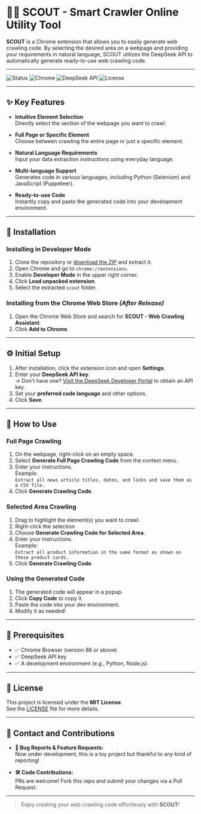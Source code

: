 # 🕵️‍♂️ SCOUT - Smart Crawler Online Utility Tool

**SCOUT** is a Chrome extension that allows you to easily generate web crawling code. By selecting the desired area on a webpage and providing your requirements in natural language, SCOUT utilizes the DeepSeek API to automatically generate ready-to-use web crawling code.

---

![Status](https://img.shields.io/badge/status-Beta%20v.1.0-green)
![Chrome](https://img.shields.io/badge/Chrome-88%2B-blue?logo=googlechrome)
![DeepSeek API](https://img.shields.io/badge/DeepSeek-API-green?logo=deepseek)
![License](https://img.shields.io/badge/License-MIT-brightgreen)

---

## ✨ Key Features

- **Intuitive Element Selection**  
  Directly select the section of the webpage you want to crawl.

- **Full Page or Specific Element**  
  Choose between crawling the entire page or just a specific element.

- **Natural Language Requirements**  
  Input your data extraction instructions using everyday language.

- **Multi-language Support**  
  Generates code in various languages, including Python (Selenium) and JavaScript (Puppeteer).

- **Ready-to-use Code**  
  Instantly copy and paste the generated code into your development environment.

---

## 🔧 Installation

### Installing in Developer Mode

1. Clone the repository or [download the ZIP](#) and extract it.
2. Open Chrome and go to `chrome://extensions`.
3. Enable **Developer Mode** in the upper right corner.
4. Click **Load unpacked extension**.
5. Select the extracted `scout` folder.

### Installing from the Chrome Web Store *(After Release)*

1. Open the Chrome Web Store and search for **SCOUT - Web Crawling Assistant**.
2. Click **Add to Chrome**.

---

## ⚙️ Initial Setup

1. After installation, click the extension icon and open **Settings**.
2. Enter your **DeepSeek API key**.  
   → Don’t have one? [Visit the DeepSeek Developer Portal](https://platform.deepseek.com/) to obtain an API key.
3. Set your **preferred code language** and other options.
4. Click **Save**.

---

## 🚀 How to Use

### Full Page Crawling

1. On the webpage, right-click on an empty space.
2. Select **Generate Full Page Crawling Code** from the context menu.
3. Enter your instructions.  
   Example:  
   `Extract all news article titles, dates, and links and save them as a CSV file.`
4. Click **Generate Crawling Code**.

### Selected Area Crawling

1. Drag to highlight the element(s) you want to crawl.
2. Right-click the selection.
3. Choose **Generate Crawling Code for Selected Area**.
4. Enter your instructions.  
   Example:  
   `Extract all product information in the same format as shown on these product cards.`
5. Click **Generate Crawling Code**.

### Using the Generated Code

1. The generated code will appear in a popup.
2. Click **Copy Code** to copy it.
3. Paste the code into your dev environment.
4. Modify it as needed!

---

## 🧰 Prerequisites

- ✅ Chrome Browser (version 88 or above)
- ✅ DeepSeek API key
- ✅ A development environment (e.g., Python, Node.js)

---

## 📄 License

This project is licensed under the **MIT License**.  
See the [LICENSE](./LICENSE) file for more details.

---

## 🤝 Contact and Contributions

- **🐞 Bug Reports & Feature Requests:**  
  Now under development, this is a toy project but thankful to any kind of reporting!

- **🛠️ Code Contributions:**  
  PRs are welcome! Fork this repo and submit your changes via a Pull Request.

---

> Enjoy creating your web crawling code effortlessly with **SCOUT**!